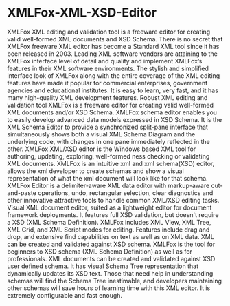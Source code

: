 # XMLFox-XML-XSD-Editor
XMLFox XML editing and validation tool is a freeware editor for creating valid well-formed XML documents and XSD Schema.
There is no secret that XMLFox freeware XML editor has become a Standard XML tool since it has been released in 2003. Leading XML software vendors are attaining to the XMLFox interface level of detail and quality and implement XMLFox’s features in their XML software environments. The stylish and simplified interface look of XMLFox along with the entire coverage of the XML editing features have made it popular for commercial enterprises, government agencies and educational institutes. It is easy to learn, very fast, and it has many high-quality XML development features. Robust XML editing and validation tool XMLFox is a freeware editor for creating valid well-formed XML documents and/or XSD Schema. XMLFox schema editor enables you to easily develop advanced data models expressed in XSD Schema. It is the XML Schema Editor to provide a synchronized split-pane interface that simultaneously shows both a visual XML Schema Diagram and the underlying code, with changes in one pane immediately reflected in the other. XMLFox XML/XSD editor is the Windows based XML tool for authoring, updating, exploring, well-formed ness checking or validating XML documents. XMLFox is an intuitive xml and xml schema(XSD) editor, allows the xml developer to create schemas and show a visual representation of what the xml document will look like for that schema. XMLFox Editor is a delimiter-aware XML data editor with markup-aware cut-and-paste operations, undo, rectangular selection, clear diagnostics and other innovative attractive tools to handle common XML/XSD editing tasks. Visual XML document editor, suited as a lightweight editor for document framework deployments. It features full XSD validation, but doesn't require a XSD (XML Schema Definition). XMLFox includes XML View, XML Tree, XML Grid, and XML Script modes for editing. Features include drag and drop, and extensive find capabilities on text as well as on XML data. XML can be created and validated against XSD schema. XMLFox is the tool for beginners to XSD schema (XML Schema Definition) as well as for professionals. XML documents can be created and validated against XSD user defined schema. It has visual Schema Tree representation that dynamically updates its XSD text. Those that need help in understanding schemas will find the Schema Tree inestimable, and developers maintaining other schemas will save hours of learning time with this XML editor. It is extremely configurable and fast enough.

